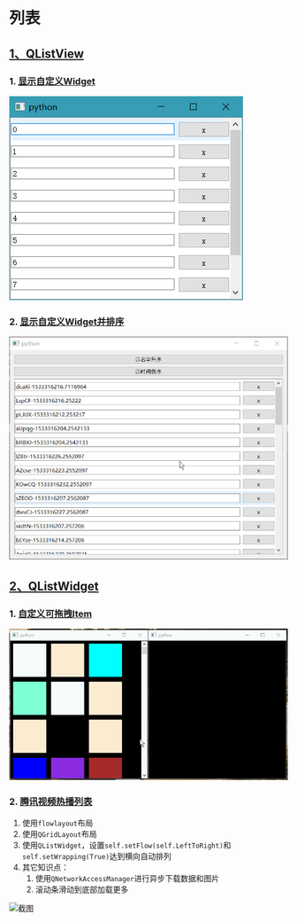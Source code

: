 # 列表

## [1、QListView](QListView/)

### 1. [显示自定义Widget](QListView/显示自定义Widget.py)

![截图](QListView/ScreenShot/显示自定义Widget.png)

### 2. [显示自定义Widget并排序](QListView/显示自定义Widget并排序.py)

![截图](QListView/ScreenShot/显示自定义Widget并排序.gif)

## [2、QListWidget](QListWidget/)

### 1. [自定义可拖拽Item](QListWidget/自定义可拖拽Item.py)

![截图](QListWidget/ScreenShot/自定义可拖拽Item.gif)

### 2. [腾讯视频热播列表](QListWidget/腾讯视频热播列表)
1. 使用`flowlayout`布局
2. 使用`QGridLayout`布局
3. 使用`QListWidget`，设置`self.setFlow(self.LeftToRight)`和`self.setWrapping(True)`达到横向自动排列
4. 其它知识点：
    1. 使用`QNetworkAccessManager`进行异步下载数据和图片
    2. 滚动条滑动到底部加载更多

![截图](QListWidget/腾讯视频热播列表/ScreenShot/1.gif)